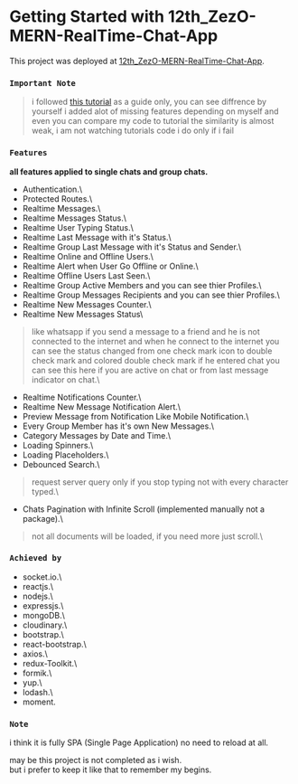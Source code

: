 # Getting Started with 12th_ZezO-MERN-RealTime-Chat-App

This project was deployed at [12th_ZezO-MERN-RealTime-Chat-App](https://asdmnf.github.io/12th_ZezO-MERN-RealTime-Chat-App__Public/).

### `Important Note`

> i followed [this tutorial](https://www.youtube.com/playlist?list=PLKhlp2qtUcSZsGkxAdgnPcHioRr-4guZf) as a guide only, you can see diffrence by yourself i added alot of missing features depending on myself and even you can compare my code to tutorial the similarity is almost weak, i am not watching tutorials code i do only if i fail

### `Features`

**all features applied to single chats and group chats.**

* Authentication.\
* Protected Routes.\
* Realtime Messages.\
* Realtime Messages Status.\
* Realtime User Typing Status.\
* Realtime Last Message with it's Status.\
* Realtime Group Last Message with it's Status and Sender.\
* Realtime Online and Offline Users.\
* Realtime Alert when User Go Offline or Online.\
* Realtime Offline Users Last Seen.\
* Realtime Group Active Members and you can see thier Profiles.\
* Realtime Group Messages Recipients and you can see thier Profiles.\
* Realtime New Messages Counter.\
* Realtime New Messages Status\
> like whatsapp if you send a message to a friend and he is not connected to the internet and when he connect to the internet you can see the status changed from one check mark icon to double check mark and colored double check mark if he entered chat you can see this here if you are active on chat or from last message indicator on chat.\
* Realtime Notifications Counter.\
* Realtime New Message Notification Alert.\
* Preview Message from Notification Like Mobile Notification.\
* Every Group Member has it's own New Messages.\
* Category Messages by Date and Time.\
* Loading Spinners.\
* Loading Placeholders.\
* Debounced Search.\
> request server query only if you stop typing not with every character typed.\
* Chats Pagination with Infinite Scroll (implemented manually not a package).\
> not all documents will be loaded, if you need more just scroll.\

### `Achieved by`

* socket.io.\
* reactjs.\
* nodejs.\
* expressjs.\
* mongoDB.\
* cloudinary.\
* bootstrap.\
* react-bootstrap.\
* axios.\
* redux-Toolkit.\
* formik.\
* yup.\
* lodash.\
* moment.

### `Note`

i think it is fully SPA (Single Page Application) no need to reload at all.

may be this project is not completed as i wish.\
but i prefer to keep it like that to remember my begins.






<!-- # Getting Started with Create React App

This project was bootstrapped with [Create React App](https://github.com/facebook/create-react-app).

## Available Scripts

In the project directory, you can run:

### `npm start`

Runs the app in the development mode.\
Open [http://localhost:3000](http://localhost:3000) to view it in your browser.

The page will reload when you make changes.\
You may also see any lint errors in the console.

### `npm test`

Launches the test runner in the interactive watch mode.\
See the section about [running tests](https://facebook.github.io/create-react-app/docs/running-tests) for more information.

### `npm run build`

Builds the app for production to the `build` folder.\
It correctly bundles React in production mode and optimizes the build for the best performance.

The build is minified and the filenames include the hashes.\
Your app is ready to be deployed!

See the section about [deployment](https://facebook.github.io/create-react-app/docs/deployment) for more information.

### `npm run eject`

**Note: this is a one-way operation. Once you `eject`, you can't go back!**

If you aren't satisfied with the build tool and configuration choices, you can `eject` at any time. This command will remove the single build dependency from your project.

Instead, it will copy all the configuration files and the transitive dependencies (webpack, Babel, ESLint, etc) right into your project so you have full control over them. All of the commands except `eject` will still work, but they will point to the copied scripts so you can tweak them. At this point you're on your own.

You don't have to ever use `eject`. The curated feature set is suitable for small and middle deployments, and you shouldn't feel obligated to use this feature. However we understand that this tool wouldn't be useful if you couldn't customize it when you are ready for it.

## Learn More

You can learn more in the [Create React App documentation](https://facebook.github.io/create-react-app/docs/getting-started).

To learn React, check out the [React documentation](https://reactjs.org/).

### Code Splitting

This section has moved here: [https://facebook.github.io/create-react-app/docs/code-splitting](https://facebook.github.io/create-react-app/docs/code-splitting)

### Analyzing the Bundle Size

This section has moved here: [https://facebook.github.io/create-react-app/docs/analyzing-the-bundle-size](https://facebook.github.io/create-react-app/docs/analyzing-the-bundle-size)

### Making a Progressive Web App

This section has moved here: [https://facebook.github.io/create-react-app/docs/making-a-progressive-web-app](https://facebook.github.io/create-react-app/docs/making-a-progressive-web-app)

### Advanced Configuration

This section has moved here: [https://facebook.github.io/create-react-app/docs/advanced-configuration](https://facebook.github.io/create-react-app/docs/advanced-configuration)

### Deployment

This section has moved here: [https://facebook.github.io/create-react-app/docs/deployment](https://facebook.github.io/create-react-app/docs/deployment)

### `npm run build` fails to minify

This section has moved here: [https://facebook.github.io/create-react-app/docs/troubleshooting#npm-run-build-fails-to-minify](https://facebook.github.io/create-react-app/docs/troubleshooting#npm-run-build-fails-to-minify) -->
